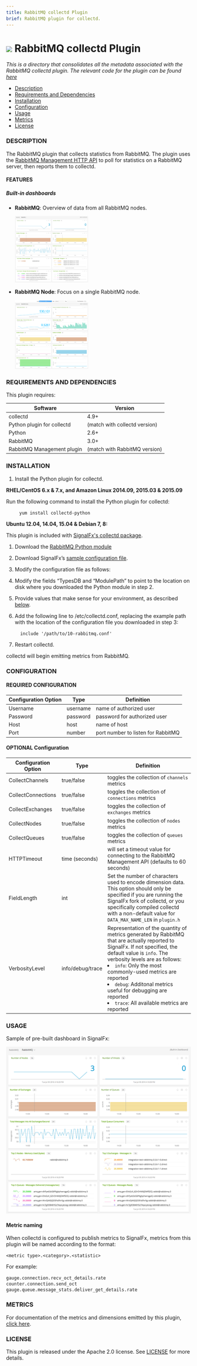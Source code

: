 ```yaml
---
title: RabbitMQ collectd Plugin
brief: RabbitMQ plugin for collectd.
---
```


# ![](https://github.com/signalfx/integrations/blob/master/collectd-rabbitmq/img/integrations_rabbitmq.png) RabbitMQ collectd Plugin

_This is a directory that consolidates all the metadata associated with the RabbitMQ collectd plugin. The relevant code for the plugin can be found [here](https://github.com/signalfx/collectd-rabbitmq)_

- [Description](#description)
- [Requirements and Dependencies](#requirements-and-dependencies)
- [Installation](#installation)
- [Configuration](#configuration)
- [Usage](#usage)
- [Metrics](#metrics)
- [License](#license)

### DESCRIPTION

The RabbitMQ plugin that collects statistics from RabbitMQ. The plugin uses the [RabbitMQ Management HTTP API](http://hg.rabbitmq.com/rabbitmq-management/raw-file/rabbitmq_v3_3_4/priv/www/api/index.html) to poll for statistics on a RabbitMQ server, then reports them to collectd.

#### FEATURES

##### Built-in dashboards

- **RabbitMQ**: Overview of data from all RabbitMQ nodes.

  [<img src='./img/dashboard_rabbitmq.png' width=200px>](./img/dashboard_rabbitmq.png)

- **RabbitMQ Node**: Focus on a single RabbitMQ node.

  [<img src='./img/dashboard_rabbitmq_node.png' width=200px>](./img/dashboard_rabbitmq_node.png)  

### REQUIREMENTS AND DEPENDENCIES

This plugin requires:

| Software          | Version        |
|-------------------|----------------|
| collectd | 4.9+ |
| Python plugin for collectd | (match with collectd version) |
| Python |  2.6+  |
|RabbitMQ | 3.0+ |
|RabbitMQ Management plugin | (match with RabbitMQ version)|

### INSTALLATION

1. Install the Python plugin for collectd.

 **RHEL/CentOS 6.x & 7.x, and Amazon Linux 2014.09, 2015.03 & 2015.09**

 Run the following command to install the Python plugin for collectd:

         yum install collectd-python


 **Ubuntu 12.04, 14.04, 15.04 & Debian 7, 8:**

 This plugin is included with [SignalFx's collectd package](https://github.com/signalfx/integrations/tree/master/collectd).

1. Download the [RabbitMQ Python module]( https://github.com/signalfx/collectd-rabbitmq/)

1. Download SignalFx’s [sample configuration file](https://github.com/signalfx/integrations/blob/master/collectd-rabbitmq/10-rabbitmq.conf).

1. Modify the configuration file as follows:

 1. Modify the fields “TypesDB and “ModulePath” to point to the location on disk where you downloaded the Python module in step 2.

 1. Provide values that make sense for your environment, as described [below](#configuration).

1. Add the following line to /etc/collectd.conf, replacing the example path with the location of the configuration file you downloaded in step 3:

         include '/path/to/10-rabbitmq.conf'

1. Restart collectd.

collectd will begin emitting metrics from RabbitMQ.

### CONFIGURATION

#### REQUIRED CONFIGURATION

| Configuration Option | Type | Definition |
|----------------------|------|------------|
| Username | username| name of authorized user |
| Password | password| password for authorized user|
|Host | host| name of host |
|Port| number | port number to listen for RabbitMQ |

#### OPTIONAL Configuration

| Configuration Option | Type | Definition |
|----------------------|------|------------|
|CollectChannels| true/false| toggles the collection of `channels` metrics |
|CollectConnections| true/false| toggles the collection of `connections` metrics|
|CollectExchanges |true/false| toggles the collection of `exchanges` metrics|
|CollectNodes |true/false| toggles the collection of `nodes` metrics|
|CollectQueues | true/false | toggles the collection of `queues` metrics|
| HTTPTimeout | time (seconds) | will set a timeout value for connecting to the RabbitMQ Management API (defaults to 60 seconds)|
| FieldLength | int | Set the number of characters used to encode dimension data. This option should only be specified if you are running the SignalFx fork of collectd, or you specifically compiled collectd with a non-default value for `DATA_MAX_NAME_LEN` in `plugin.h` |
| VerbosityLevel | info/debug/trace | Representation of the quantity of metrics generated by RabbitMQ that are actually reported to SignalFx. If not specified, the default value is `info`. The verbosity levels are as follows: <ui><li>`info`: Only the most commonly-used metrics are reported</li><li>`debug`: Additonal metrics useful for debugging are reported</li><li>`trace`: All available metrics are reported</li></ui> |

### USAGE

Sample of pre-built dashboard in SignalFx:

![](././img/dashboard_rabbitmq.png)

#### Metric naming

When collectd is configured to publish metrics to SignalFx, metrics from this plugin will be named according to the format:

```
<metric type>.<category>.<statistic>
```

For example:

```
gauge.connection.recv_oct_details.rate
counter.connection.send_oct
gauge.queue.message_stats.deliver_get_details.rate
```

### METRICS

For documentation of the metrics and dimensions emitted by this plugin, [click here](././docs).

### LICENSE

This plugin is released under the Apache 2.0 license. See [LICENSE](https://github.com/signalfx/collectd-rabbitmq/blob/master/LICENSE) for more details.
